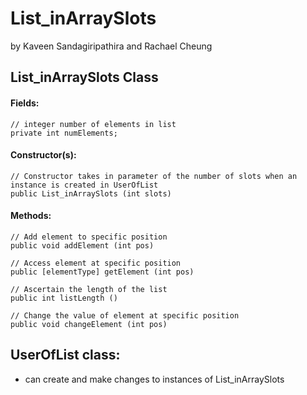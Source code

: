 
# List_inArraySlots
by Kaveen Sandagiripathira and Rachael Cheung

## List_inArraySlots Class
#### Fields:
```
// integer number of elements in list
private int numElements;
```

#### Constructor(s):
```
// Constructor takes in parameter of the number of slots when an instance is created in UserOfList
public List_inArraySlots (int slots)
```

#### Methods:
``` 
// Add element to specific position
public void addElement (int pos)

// Access element at specific position
public [elementType] getElement (int pos)

// Ascertain the length of the list
public int listLength ()

// Change the value of element at specific position
public void changeElement (int pos)
```

## UserOfList class:
 - can create and make changes to instances of List_inArraySlots
 


